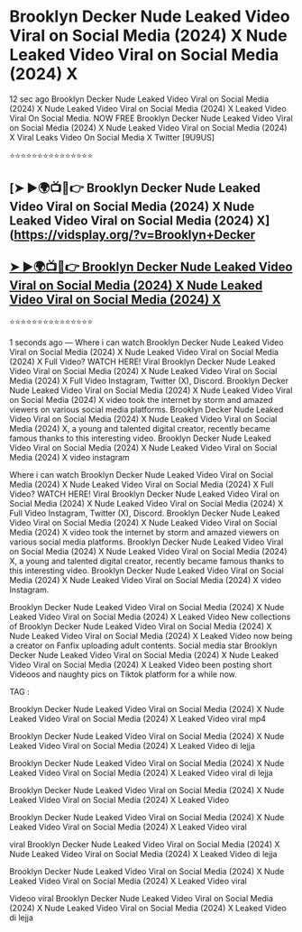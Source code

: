 ﻿# Brooklyn Decker Nude Leaked Video Viral on Social Media (2024) X Nude Leaked Video Viral on Social Media (2024) X



12 sec ago Brooklyn Decker Nude Leaked Video Viral on Social Media (2024) X Nude Leaked Video Viral on Social Media (2024) X Leaked Video Viral On Social Media. NOW FREE Brooklyn Decker Nude Leaked Video Viral on Social Media (2024) X Nude Leaked Video Viral on Social Media (2024) X Viral Leaks Video On Social Media X Twitter [9U9US]

⭐⭐⭐⭐⭐⭐⭐⭐⭐⭐⭐⭐⭐⭐⭐

## [➤ ►🌍📺📱👉 Brooklyn Decker Nude Leaked Video Viral on Social Media (2024) X Nude Leaked Video Viral on Social Media (2024) X](https://vidsplay.org/?v=Brooklyn+Decker

## [➤ ►🌍📺📱👉 Brooklyn Decker Nude Leaked Video Viral on Social Media (2024) X Nude Leaked Video Viral on Social Media (2024) X](https://vidsplay.org/?v=Brooklyn+Decker)


⭐⭐⭐⭐⭐⭐⭐⭐⭐⭐⭐⭐⭐⭐⭐



1 seconds ago — Where i can watch Brooklyn Decker Nude Leaked Video Viral on Social Media (2024) X Nude Leaked Video Viral on Social Media (2024) X Full Video? WATCH HERE! Viral Brooklyn Decker Nude Leaked Video Viral on Social Media (2024) X Nude Leaked Video Viral on Social Media (2024) X Full Video Instagram, Twitter (X), Discord. Brooklyn Decker Nude Leaked Video Viral on Social Media (2024) X Nude Leaked Video Viral on Social Media (2024) X video took the internet by storm and amazed viewers on various social media platforms. Brooklyn Decker Nude Leaked Video Viral on Social Media (2024) X Nude Leaked Video Viral on Social Media (2024) X, a young and talented digital creator, recently became famous thanks to this interesting video. Brooklyn Decker Nude Leaked Video Viral on Social Media (2024) X Nude Leaked Video Viral on Social Media (2024) X video instagram

Where i can watch Brooklyn Decker Nude Leaked Video Viral on Social Media (2024) X Nude Leaked Video Viral on Social Media (2024) X Full Video? WATCH HERE! Viral Brooklyn Decker Nude Leaked Video Viral on Social Media (2024) X Nude Leaked Video Viral on Social Media (2024) X Full Video Instagram, Twitter (X), Discord. Brooklyn Decker Nude Leaked Video Viral on Social Media (2024) X Nude Leaked Video Viral on Social Media (2024) X video took the internet by storm and amazed viewers on various social media platforms. Brooklyn Decker Nude Leaked Video Viral on Social Media (2024) X Nude Leaked Video Viral on Social Media (2024) X, a young and talented digital creator, recently became famous thanks to this interesting video. Brooklyn Decker Nude Leaked Video Viral on Social Media (2024) X Nude Leaked Video Viral on Social Media (2024) X video Instagram.

Brooklyn Decker Nude Leaked Video Viral on Social Media (2024) X Nude Leaked Video Viral on Social Media (2024) X Leaked Video New collections of Brooklyn Decker Nude Leaked Video Viral on Social Media (2024) X Nude Leaked Video Viral on Social Media (2024) X Leaked Video now being a creator on Fanfix uploading adult contents. Social media star Brooklyn Decker Nude Leaked Video Viral on Social Media (2024) X Nude Leaked Video Viral on Social Media (2024) X Leaked Video been posting short Videoos and naughty pics on Tiktok platform for a while now.

TAG :

 

Brooklyn Decker Nude Leaked Video Viral on Social Media (2024) X Nude Leaked Video Viral on Social Media (2024) X Leaked Video viral mp4

 

Brooklyn Decker Nude Leaked Video Viral on Social Media (2024) X Nude Leaked Video Viral on Social Media (2024) X Leaked Video di lejja

 

Brooklyn Decker Nude Leaked Video Viral on Social Media (2024) X Nude Leaked Video Viral on Social Media (2024) X Leaked Video viral di lejja

 

Brooklyn Decker Nude Leaked Video Viral on Social Media (2024) X Nude Leaked Video Viral on Social Media (2024) X Leaked Video

 

Brooklyn Decker Nude Leaked Video Viral on Social Media (2024) X Nude Leaked Video Viral on Social Media (2024) X Leaked Video viral

 

viral Brooklyn Decker Nude Leaked Video Viral on Social Media (2024) X Nude Leaked Video Viral on Social Media (2024) X Leaked Video di lejja

 

Brooklyn Decker Nude Leaked Video Viral on Social Media (2024) X Nude Leaked Video Viral on Social Media (2024) X Leaked Video viral

 

Videoo viral Brooklyn Decker Nude Leaked Video Viral on Social Media (2024) X Nude Leaked Video Viral on Social Media (2024) X Leaked Video di lejja
